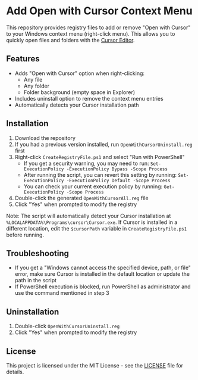# Add Open with Cursor Context Menu

This repository provides registry files to add or remove "Open with Cursor" to your Windows context menu (right-click menu). This allows you to quickly open files and folders with the [Cursor Editor](https://cursor.sh/).

## Features

- Adds "Open with Cursor" option when right-clicking:
  - Any file
  - Any folder
  - Folder background (empty space in Explorer)
- Includes uninstall option to remove the context menu entries
- Automatically detects your Cursor installation path

## Installation

1. Download the repository
2. If you had a previous version installed, run `OpenWithCursorUninstall.reg` first
3. Right-click `CreateRegistryFile.ps1` and select "Run with PowerShell"
   - If you get a security warning, you may need to run: `Set-ExecutionPolicy -ExecutionPolicy Bypass -Scope Process`
   - After running the script, you can revert this setting by running: `Set-ExecutionPolicy -ExecutionPolicy Default -Scope Process`
   - You can check your current execution policy by running: `Get-ExecutionPolicy -Scope Process`
4. Double-click the generated `OpenWithCursorAll.reg` file
5. Click "Yes" when prompted to modify the registry

Note: The script will automatically detect your Cursor installation at `%LOCALAPPDATA%\Programs\cursor\Cursor.exe`. If Cursor is installed in a different location, edit the `$cursorPath` variable in `CreateRegistryFile.ps1` before running.

## Troubleshooting

- If you get a "Windows cannot access the specified device, path, or file" error, make sure Cursor is installed in the default location or update the path in the script
- If PowerShell execution is blocked, run PowerShell as administrator and use the command mentioned in step 3

## Uninstallation

1. Double-click `OpenWithCursorUninstall.reg`
2. Click "Yes" when prompted to modify the registry

## License

This project is licensed under the MIT License - see the [LICENSE](LICENSE) file for details.
